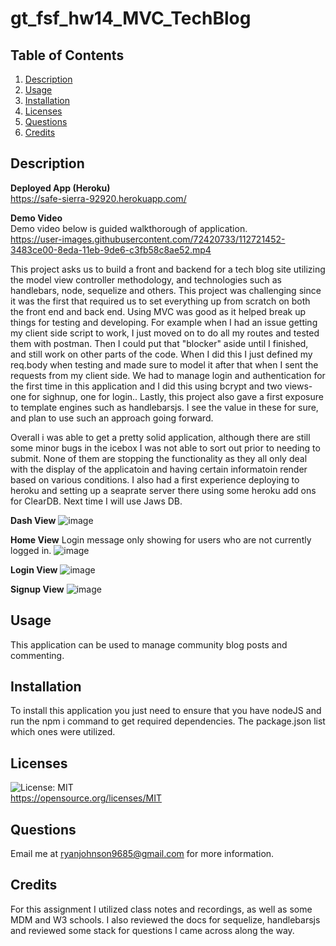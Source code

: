 # gt_fsf_hw14_MVC_TechBlog

## Table of Contents
1. [Description](#Description)
3. [Usage](#Usage)
4. [Installation](#Installation)
5. [Licenses](#Licenses)
6. [Questions](#Questions)
7. [Credits](#Credits)

## Description
**Deployed App (Heroku)**      
https://safe-sierra-92920.herokuapp.com/

**Demo Video**       
Demo video below is guided walkthorough of application.      
https://user-images.githubusercontent.com/72420733/112721452-3483ce00-8eda-11eb-9de6-c3fb58c8ae52.mp4

This project asks us to build a front and backend for a tech blog site utilizing the model view controller methodology, and technologies such as handlebars, node, sequelize and others. This project was challenging since it was the first that required us to set everything up from scratch on both the front end and back end. Using MVC was good as it helped break up things for testing and developing. For example when I had an issue getting my client side script to work, I just moved on to do all my routes and tested them with postman. Then I could put that "blocker" aside until I finished, and still work on other parts of the code. When I did this I just defined my req.body when testing and made sure to model it after that when I sent the requests from my client side. We had to manage login and authentication for the first time in this application and I did this using bcrypt and two views- one for sighnup, one for login.. Lastly, this project also gave a first exposure to template engines such as handlebarsjs. I see the value in these for sure, and plan to use such an approach going forward. 

Overall i was able to get a pretty solid application, although there are still some minor bugs in the icebox I was not able to sort out prior to needing to submit. None of them are stopping the functionality as they all only deal with the display of the applicatoin and having certain informatoin render based on various conditions. I also had a first experience deploying to heroku and setting up a seaprate server there using some heroku add ons for ClearDB. Next time I will use Jaws DB.

**Dash View** 
![image](https://user-images.githubusercontent.com/72420733/112853265-ad219080-907a-11eb-8ec7-438c44f965e7.png)

**Home View** 
Login message only showing for users who are not currently logged in. 
![image](https://user-images.githubusercontent.com/72420733/112853912-536d9600-907b-11eb-8881-b62372f9a2ef.png)


**Login View** 
![image](https://user-images.githubusercontent.com/72420733/112853685-1bfee980-907b-11eb-8567-aae3b58524e5.png)

**Signup View** 
![image](https://user-images.githubusercontent.com/72420733/112853733-26b97e80-907b-11eb-8017-284cd7218708.png)

## Usage
This application can be used to manage community blog posts and commenting. 

## Installation
To install this application you just need to ensure that you have nodeJS and run the npm i command to get required dependencies. The package.json list which ones were utilized.

## Licenses
![License: MIT](https://img.shields.io/badge/License-MIT-yellow.svg)  
https://opensource.org/licenses/MIT

## Questions
Email me at ryanjohnson9685@gmail.com for more information.

## Credits
For this assignment I utilized class notes and recordings, as well as some MDM and W3 schools. I also reviewed the docs for sequelize, handlebarsjs and reviewed some stack for questions I came across along the way.
